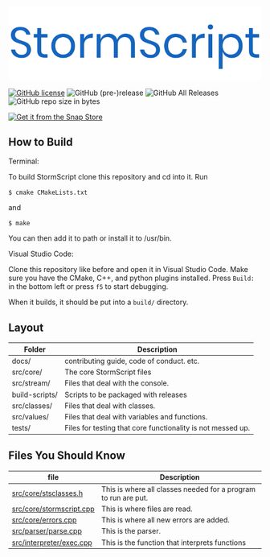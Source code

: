 ![](images/logo.png)

[![GitHub license](https://img.shields.io/github/license/stormprograms/stormscript.svg)](https://github.com/stormprograms/StormScript/blob/master/LICENSE)
![GitHub (pre-)release](https://img.shields.io/github/release-pre/stormprograms/stormscript.svg)
![GitHub All Releases](https://img.shields.io/github/downloads/stormprograms/stormscript/total.svg)
![GitHub repo size in bytes](https://img.shields.io/github/repo-size/stormprograms/stormscript.svg)

[![Get it from the Snap Store](https://snapcraft.io/static/images/badges/en/snap-store-black.svg)](https://snapcraft.io/stormscript)

## How to Build

Terminal:

To build StormScript clone this repository and cd into it. Run 
```
$ cmake CMakeLists.txt
```
and
```
$ make
```
You can then add it to path or install it to /usr/bin.

Visual Studio Code:

Clone this repository like before and open it in Visual Studio Code. Make sure you have the CMake, C++, and python plugins installed. Press `Build:` in the bottom left or press `f5` to start debugging.

When it builds, it should be put into a `build/` directory.

## Layout

Folder | Description
------ | -----------
docs/ | contributing guide, code of conduct. etc.
src/core/ | The core StormScript files
src/stream/ | Files that deal with the console.
build-scripts/ | Scripts to be packaged with releases
src/classes/ | Files that deal with classes.
src/values/ | Files that deal with variables and functions.
tests/ | Files for testing that core functionality is not messed up.

## Files You Should Know

file | Description
---- | -----------
[src/core/stsclasses.h](src/core/stsclasses.h) | This is where all classes needed for a program to run are put.
[src/core/stormscript.cpp](src/core/stormscript.cpp) | This is where files are read.
[src/core/errors.cpp](src/core/errors.cpp) | This is where all new errors are added.
[src/parser/parse.cpp](src/parser/parse.cpp) | This is the parser.
[src/interpreter/exec.cpp](src/interpreter/exec.cpp) | This is the function that interprets functions
